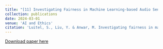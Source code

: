 ```yaml
---
title: "[11] Investigating Fairness in Machine Learning-based Audio Sentiment Analysis"
collection: publications
date: 2024-03-01
venue: 'AI and Ethics'
citation: 'Luitel, S., Liu, Y. & Anwar, M. Investigating fairness in machine learning-based audio sentiment analysis. AI Ethics (2024). https://doi.org/10.1007/s43681-024-00453-2'
---
```

  
[Download paper here](https://doi.org/10.1007/s43681-024-00453-2)

